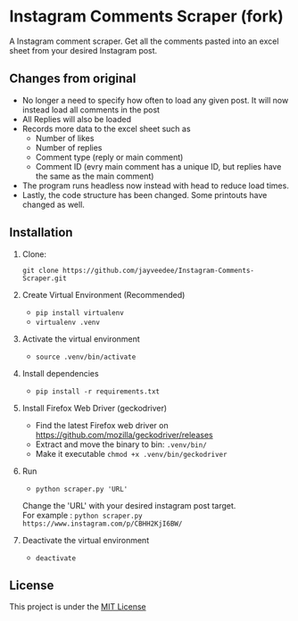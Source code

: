 # Instagram Comments Scraper (fork)

A Instagram comment scraper. Get all the comments pasted into an excel sheet from your desired Instagram post.

## Changes from original
- No longer a need to specify how often to load any given post. It will now instead load all comments in the post
- All Replies will also be loaded
- Records more data to the excel sheet such as
  - Number of likes
  - Number of replies
  - Comment type (reply or main comment)
  - Comment ID (evry main comment has a unique ID, but replies have the same as the main comment)
- The program runs headless now instead with head to reduce load times.
- Lastly, the code structure has been changed. Some printouts have changed as well.


## Installation
1. Clone:

   `git clone https://github.com/jayveedee/Instagram-Comments-Scraper.git`
   
    
2. Create Virtual Environment (Recommended)<br/> 
    - `pip install virtualenv`
    - `virtualenv .venv`  
    
3. Activate the virtual environment
    - `source .venv/bin/activate`

4. Install dependencies
    - `pip install -r requirements.txt`

5. Install Firefox Web Driver (geckodriver)
    - Find the latest Firefox web driver on https://github.com/mozilla/geckodriver/releases <br />
    - Extract and move the binary to bin: `.venv/bin/`
    - Make it executable `chmod +x .venv/bin/geckodriver`

6. Run 
    - `python scraper.py 'URL'`
   
    Change the 'URL' with your desired instagram post target. <br/>
    For example : `python scraper.py https://www.instagram.com/p/CBHH2KjI6BW/` 
 
7. Deactivate the virtual environment
    - `deactivate`

## License
This project is under the [MIT License](https://github.com/AgiMaulana/instagram-comments-scraper/blob/master/LICENSE.md)
